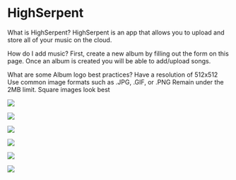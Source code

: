 # HighSerpent

What is HighSerpent?
HighSerpent is an app that allows you to upload and store all of your music on the cloud.

How do I add music?
First, create a new album by filling out the form on this page. Once an album is created you will be able to add/upload songs.

What are some Album logo best practices?
Have a resolution of 512x512
Use common image formats such as .JPG, .GIF, or .PNG
Remain under the 2MB limit.
Square images look best
                        
![](https://cloud.githubusercontent.com/assets/26084391/24839845/7dc8e724-1d7f-11e7-8490-c52bd77c8114.png)

![](https://cloud.githubusercontent.com/assets/26084391/24839841/73828310-1d7f-11e7-83b7-c79fdb259b22.png)

![](https://cloud.githubusercontent.com/assets/26084391/24839842/76bedf24-1d7f-11e7-85f0-db58c3a395a0.png)

![](https://cloud.githubusercontent.com/assets/26084391/24839843/79647522-1d7f-11e7-9273-c327606ae133.png)

![](https://cloud.githubusercontent.com/assets/26084391/24839853/97e6efa2-1d7f-11e7-9846-2e4e4bcbdb03.png)

![](https://cloud.githubusercontent.com/assets/26084391/24839849/8a3818d6-1d7f-11e7-9efa-ac2666c4b4b0.png)

